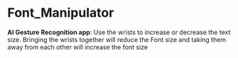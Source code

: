 # Font_Manipulator
**AI Gesture Recognition app**:
Use the wrists to increase or decrease the text size.
Bringing the wrists together will reduce the Font size and taking them away from each other will increase the font size
